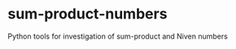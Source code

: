 sum-product-numbers
===================

Python tools for investigation of sum-product and Niven numbers
